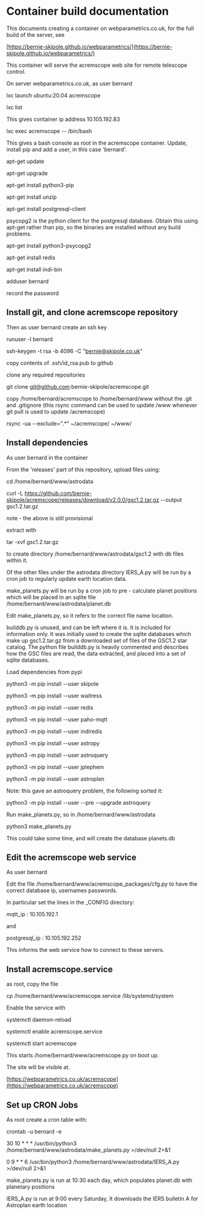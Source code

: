 # Container build documentation

This documents creating a container on webparametrics.co.uk, for the full build of the server, see

[https://bernie-skipole.github.io/webparametrics/](https://bernie-skipole.github.io/webparametrics/)

This container will serve the acremscope web site for remote telescope control.

On server webparametrics.co.uk, as user bernard

lxc launch ubuntu:20.04 acremscope

lxc list

This gives container ip address 10.105.192.83

lxc exec acremscope -- /bin/bash

This gives a bash console as root in the acremscope container. Update, install pip and add a user, in this case 'bernard'.

apt-get update

apt-get upgrade

apt-get install python3-pip

apt-get install unzip

apt-get install postgresql-client

psycopg2 is the python client for the postgresql database. Obtain this using apt-get rather than pip, so the binaries are installed without any build problems.

apt-get install python3-psycopg2

apt-get install redis

apt-get install indi-bin

adduser bernard

record the password

## Install git, and clone acremscope repository

Then as user bernard create an ssh key

runuser -l bernard

ssh-keygen -t rsa -b 4096 -C "bernie@skipole.co.uk"

copy contents of .ssh/id_rsa.pub to github

clone any required repositories

git clone git@github.com:bernie-skipole/acremscope.git

copy /home/bernard/acremscope to /home/bernard/www without the .git and .gitignore
(this rsync command can be used to update /www whenever git pull is used to update /acremscope)

rsync -ua --exclude=".*" ~/acremscope/ ~/www/


## Install dependencies


As user bernard in the container

From the 'releases' part of this repository, upload files using:

cd /home/bernard/www/astrodata

curl -L https://github.com/bernie-skipole/acremscope/releases/download/v2.0.0/gsc1.2.tar.gz --output gsc1.2.tar.gz

note - the above is still provisional

extract with

tar -xvf gsc1.2.tar.gz

to create directory /home/bernard/www/astrodata/gsc1.2 with db files within it.

Of the other files under the astrodata directory IERS_A.py will be run by a cron job to regularly update earth location data.

make_planets.py will be run by a cron job to pre - calculate planet positions which will be placed in an sqlite file /home/bernard/www/astrodata/planet.db

Edit make_planets.py, so it refers to the correct file name location.

builddb.py is unused, and can be left where it is. It is included for information only. It was initially used to create the sqlite databases which make up gsc1.2.tar.gz from a downloaded set of files of the GSC1.2 star catalog. The python file builddb.py is heavily commented and describes how the GSC files are read, the data extracted, and placed into a set of sqlite databases.

Load dependencies from pypi

python3 -m pip install --user skipole

python3 -m pip install --user waitress

python3 -m pip install --user redis

python3 -m pip install --user paho-mqtt

python3 -m pip install --user indiredis

python3 -m pip install --user astropy

python3 -m pip install --user astroquery

python3 -m pip install --user jplephem

python3 -m pip install --user astroplan

Note: this gave an astroquery problem, the following sorted it:

python3 -m pip install --user --pre --upgrade astroquery


Run make_planets.py, so in /home/bernard/www/astrodata

python3 make_planets.py

This could take some time, and will create the database planets.db

## Edit the acremscope web service

As user bernard 

Edit the file /home/bernard/www/acremscope_packages/cfg.py to have the correct database ip, usernames passwords.

In particular set the lines in the _CONFIG directory:

mqtt_ip : 10.105.192.1

and

postgresql_ip : 10.105.192.252

This informs the web service how to connect to these servers.

## Install acremscope.service

as root, copy the file

cp /home/bernard/www/acremscope.service /lib/systemd/system

Enable the service with

systemctl daemon-reload

systemctl enable acremscope.service

systemctl start acremscope

This starts /home/bernard/www/acremscope.py on boot up.

The site will be visible at.

[https://webparametrics.co.uk/acremscope](https://webparametrics.co.uk/acremscope)

## Set up CRON Jobs

As root create a cron table with:

crontab -u bernard -e

30 10 * * * /usr/bin/python3 /home/bernard/www/astrodata/make_planets.py >/dev/null 2>&1

0 9 * * 6 /usr/bin/python3 /home/bernard/www/astrodata/IERS_A.py >/dev/null 2>&1

make_planets.py is run at 10:30 each day, which populates planet.db with planetary positions

IERS_A.py is run at 9:00 every Saturday, It downloads the IERS bulletin A for Astroplan earth location







